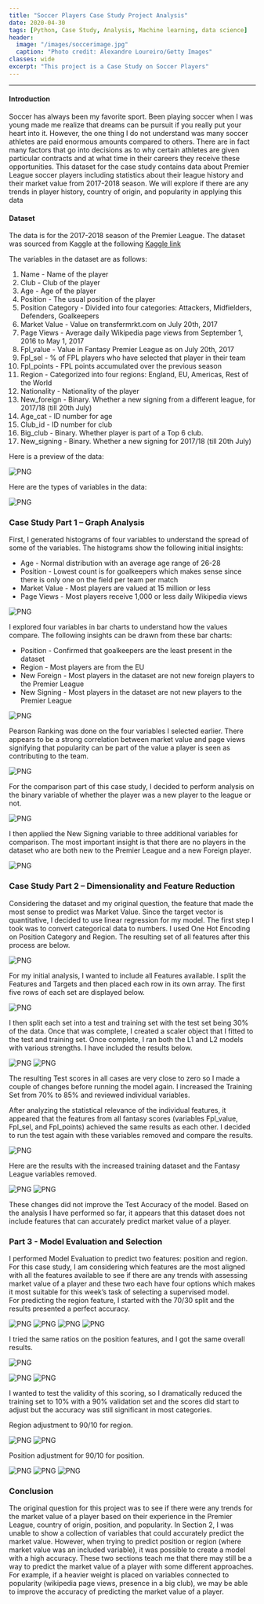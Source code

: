 ```yaml
---
title: "Soccer Players Case Study Project Analysis"
date: 2020-04-30
tags: [Python, Case Study, Analysis, Machine learning, data science]
header:
  image: "/images/soccerimage.jpg"
  caption: "Photo credit: Alexandre Loureiro/Getty Images"
classes: wide
excerpt: "This project is a Case Study on Soccer Players"
---
```


********************************************

#### Introduction
Soccer has always been my favorite sport. Been playing soccer when I was young made me realize that dreams can be pursuit if you really put your heart into it. 
However, the one thing I do not understand was many soccer athletes are paid enormous amounts compared to others. 
There are in fact many factors that go into decisions as to why certain athletes are given particular contracts and at what time in their careers they receive these opportunities. 
This dataset for the case study contains data about Premier League soccer players including statistics about their league history and their market value from 2017-2018 season. 
We will explore if there are any trends in player history, country of origin, and popularity in applying this data

#### Dataset
The data is for the 2017-2018 season of the Premier League. The dataset was sourced from Kaggle at the following [Kaggle link](https://www.kaggle.com/mauryashubham/english-premier-league-players-dataset)  

The variables in the dataset are as follows:   
1) Name - Name of the player  
2) Club - Club of the player  
3) Age - Age of the player  
4) Position - The usual position of the player  
5) Position Category - Divided into four categories: Attackers, Midfielders, Defenders, Goalkeepers  
6) Market Value - Value on transfermrkt.com on July 20th, 2017  
7) Page Views - Average daily Wikipedia page views from September 1, 2016 to May 1, 2017  
8) Fpl_value - Value in Fantasy Premier League as on July 20th, 2017  
9) Fpl_sel - % of FPL players who have selected that player in their team  
10) Fpl_points - FPL points accumulated over the previous season  
11) Region - Categorized into four regions: England, EU, Americas, Rest of the World  
12) Nationality - Nationality of the player  
13) New_foreign - Binary. Whether a new signing from a different league, for 2017/18 (till 20th July)  
14) Age_cat - ID number for age  
15) Club_id - ID number for club  
16) Big_club - Binary. Whether player is part of a Top 6 club.  
17) New_signing - Binary. Whether a new signing for 2017/18 (till 20th July)   

Here is a preview of the data:

![PNG](/images/soccer/soccer_1.png)

Here are the types of variables in the data:

![PNG](/images/soccer/soccer_2.png)

### Case Study Part 1 – Graph Analysis  
First, I generated histograms of four variables to understand the spread of some of the variables.
The histograms show the following initial insights:
- Age - Normal distribution with an average age range of 26-28
- Position - Lowest count is for goalkeepers which makes sense since there is only one on the field per team per match
- Market Value - Most players are valued at 15 million or less
- Page Views - Most players receive 1,000 or less daily Wikipedia views

![PNG](/images/soccer/soccer_3.png)

I explored four variables in bar charts to understand how the values compare. The following insights can be drawn from these bar charts:
- Position - Confirmed that goalkeepers are the least present in the dataset
- Region - Most players are from the EU
- New Foreign - Most players in the dataset are not new foreign players to the Premier League
- New Signing - Most players in the dataset are not new players to the Premier League

![PNG](/images/soccer/soccer_4.png)

Pearson Ranking was done on the four variables I selected earlier. There appears to be a strong correlation between market value and page views signifying that popularity can be part of the value a player is seen as contributing to the team.

![PNG](/images/soccer/soccer_5.png)

For the comparison part of this case study, I decided to perform analysis on the binary variable of whether the player was a new player to the league or not.

![PNG](/images/soccer/soccer_6.png)


I then applied the New Signing variable to three additional variables for comparison. The most important insight is that there are no players in the dataset who are both new to the Premier League and a new Foreign player.

![PNG](/images/soccer/soccer_7.png)

### Case Study Part 2 – Dimensionality and Feature Reduction
Considering the dataset and my original question, the feature that made the most sense to predict was Market Value. Since the target vector is quantitative, I decided to use linear regression for my model.
The first step I took was to convert categorical data to numbers. I used One Hot Encoding on Position Category and Region. The resulting set of all features after this process are below.

![PNG](/images/soccer/soccer_8.png)

For my initial analysis, I wanted to include all Features available. I split the Features and
Targets and then placed each row in its own array. The first five rows of each set are displayed
below.

![PNG](/images/soccer/soccer_9.png)

I then split each set into a test and training set with the test set being 30% of the data.
Once that was complete, I created a scaler object that I fitted to the test and training set. Once
complete, I ran both the L1 and L2 models with various strengths. I have included the results
below.

![PNG](/images/soccer/soccer_10.png)
![PNG](/images/soccer/soccer_11.png)

The resulting Test scores in all cases are very close to zero so I made a couple of changes before running the model again. I increased the Training Set from 70% to 85% and reviewed individual variables.  

After analyzing the statistical relevance of the individual features, it appeared that the features from all fantasy scores (variables Fpl_value, Fpl_sel, and Fpl_points) achieved the same results as each other. I decided to run the test again with these variables removed and compare the results.  

![PNG](/images/soccer/soccer_12.png)

Here are the results with the increased training dataset and the Fantasy League variables removed.  

![PNG](/images/soccer/soccer_13.png)
![PNG](/images/soccer/soccer_14.png)

These changes did not improve the Test Accuracy of the model. Based on the analysis I
have performed so far, it appears that this dataset does not include features that can accurately
predict market value of a player.  

### Part 3 - Model Evaluation and Selection
  I performed Model Evaluation to predict two features: position and region. For this case
study, I am considering which features are the most aligned with all the features available to see
if there are any trends with assessing market value of a player and these two each have four
options which makes it most suitable for this week’s task of selecting a supervised model.  
  For predicting the region feature, I started with the 70/30 split and the results presented a
perfect accuracy.

![PNG](/images/soccer/soccer_15.png)
![PNG](/images/soccer/soccer_16.png)
![PNG](/images/soccer/soccer_17.png)
![PNG](/images/soccer/soccer_18.png)

  I tried the same ratios on the position features, and I got the same overall results.
  
![PNG](/images/soccer/soccer_19-20.png)

![PNG](/images/soccer/soccer_21.png)
![PNG](/images/soccer/soccer_22.png)

I wanted to test the validity of this scoring, so I dramatically reduced the training set to 10% with
a 90% validation set and the scores did start to adjust but the accuracy was still significant in
most categories.

Region adjustment to 90/10 for region.

![PNG](/images/soccer/soccer_23-24.png)
![PNG](/images/soccer/soccer_25-26.png)


Position adjustment for 90/10 for position.

![PNG](/images/soccer/soccer_27.png)
![PNG](/images/soccer/soccer_28-29.png)
![PNG](/images/soccer/soccer_30.png)

### Conclusion
The original question for this project was to see if there were any trends for the market value of a
player based on their experience in the Premier League, country of origin, position, and
popularity. In Section 2, I was unable to show a collection of variables that could accurately
predict the market value. However, when trying to predict position or region (where market value was an included variable), 
it was possible to create a model with a high accuracy. These two sections teach me that there may still be a way to predict the market value of a player with
some different approaches. For example, if a heavier weight is placed on variables connected to popularity (wikipedia page views, presence in a big club), we may be able to improve the accuracy of predicting the market value of a player.
